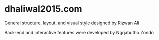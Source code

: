 # dhaliwal2015.com
General structure, layout, and visual style designed by Rizwan Ali </p>
Back-end and interactive features were developed by Ngqabutho Zondo
